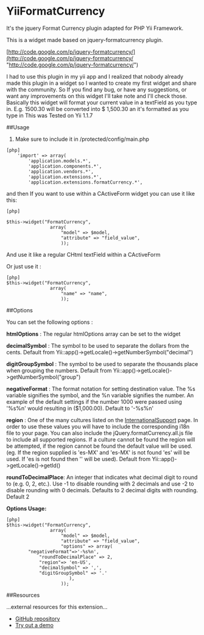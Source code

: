 YiiFormatCurrency
=================

It's the jquery Format Currency plugin adapted for PHP Yii Framework.

This is a widget made based on jquery-formatcurrency plugin.



[http://code.google.com/p/jquery-formatcurrency/](http://code.google.com/p/jquery-formatcurrency/ "http://code.google.com/p/jquery-formatcurrency/")


I had to use this plugin in my yii app and I realized that nobody already made this plugin in a widget so I wanted to create my first widget and share with the community. So If you find any bug, or have any suggestions, or want any improvements on this widget I'll take note and I'll check those.
Basically this widget will format your current value in a textField as you type in. E.g. 1500.30 will be converted into $ 1,500.30 an it's formatted as you type in
This was Tested on Yii 1.1.7

##Usage

1. Make sure to include it in /protected/config/main.php

~~~
[php]
    'import' => array(
        'application.models.*',
        'application.components.*',
        'application.vendors.*',
        'application.extensions.*',
        'application.extensions.formatCurrency.*',
~~~

and then If you want to use within a CActiveForm widget you can use it like this:

~~~
[php]

$this->widget("FormatCurrency",
                array(
                    "model" => $model,
                    "attribute" => "field_value",
                    ));
~~~

And use it like a regular CHtml textField within a CActiveForm

Or just use it :

~~~
[php]
$this->widget("FormatCurrency",
                array(
                    "name" => "name",
                    ));
~~~

##Options

You can set the following options :

**htmlOptions** : The regular htmlOptions array can be set to the widget

**decimalSymbol** : The symbol to be used to separate the dollars from the cents. Default from Yii::app()->getLocale()->getNumberSymbol("decimal")

**digitGroupSymbol** : The symbol to be used to separate the thousands place when grouping the numbers. Default from Yii::app()->getLocale()->getNumberSymbol("group")

**negativeFormat** : The format notation for setting destination value. The %s variable signifies the symbol, and the %n variable signifies the number. An example of the default settings if the number 1000 were passed using '%s%n' would resulting in ($1,000.00). Default to '-%s%n'

**region** : One of the many cultures listed on the [InternationalSupport](http://code.google.com/p/jquery-formatcurrency/wiki/InternationalSupport "InternationalSupport") page. In order to use these values you will have to include the corresponding i18n file to your page. You can also include the jQuery.formatCurrency.all.js file to include all supported regions. If a culture cannot be found the region will be attempted, if the region cannot be found the default value will be used. (eg. If the region supplied is 'es-MX' and 'es-MX' is not found 'es' will be used. If 'es is not found then '' will be used). Default from Yii::app()->getLocale()->getId()

**roundToDecimalPlace**: An integer that indicates what decimal digit to round to (e.g. 0, 2, etc.). Use -1 to disable rounding with 2 decimals and use -2 to disable rounding with 0 decimals. Defaults to 2 decimal digits with rounding. Default 2

**Options Usage:** 
~~~
[php]
$this->widget("FormatCurrency",
                array(
                    "model" => $model,
                    "attribute" => "field_value",
                    "options" => array(
  		"negativeFormat"=>'-%s%n',
			"roundToDecimalPlace" => 2,
			"region"=> 'en-US',
			"decimalSymbol" => ',',
			"digitGroupSymbol" => '.'
                       ),
                    ));
~~~




##Resources

...external resources for this extension...

 * [GitHub repository](https://github.com/maxie1986/YiiFormatCurrency)
 * [Try out a demo](http://www.bendewey.com/code/formatcurrency/demo/format_as_you_type.html)
